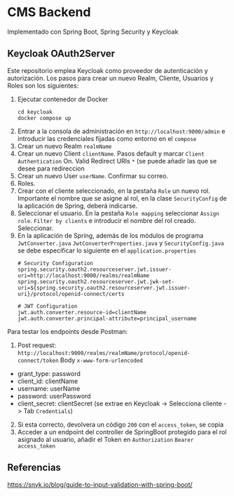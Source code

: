 # CMS Backend

Implementado con Spring Boot, Spring Security y Keycloak

## Keycloak OAuth2Server

Este repositorio emplea Keycloak como proveedor de autenticación y autorización. Los pasos para crear un nuevo Realm, Cliente, Usuarios y Roles son los siguientes:

1. Ejecutar contenedor de Docker
    ```
    cd keycloak
    docker compose up
    ```
2. Entrar a la consola de administración en `http://localhost:9000/admin` e introducir las credenciales fijadas como entorno en el `compose`
3. Crear un nuevo Realm `realmName`
4. Crear un nuevo Client `clientName`. Pasos default y marcar `Client Authentication` On. Valid Redirect URIs `*` (se puede añadir las que se desee para redireccion
5. Crear un nuevo User `userName`. Confirmar su correo.
6. Roles.
  1. Crear con el cliente seleccionado, en la pestaña `Role` un nuevo rol. Importante el nombre que se asigne al rol, en la clase `SecurityConfig` de la aplicación de Spring, deberá indicarse.
  2. Seleccionar el usuario. En la pestaña `Role mapping` seleccionar `Assign role`. `Filter by clients` e introducir el nombre del rol creado. Seleccionar.
7. En la aplicación de Spring, además de los módulos de programa `JwtConverter.java` `JwtConverterProperties.java` y `SecurityConfig.java` se debe especificar lo siguiente en el `application.properties`
    ```
    # Security Configuration
    spring.security.oauth2.resourceserver.jwt.issuer-uri=http://localhost:9000/realms/realmName
    spring.security.oauth2.resourceserver.jwt.jwk-set-uri=${spring.security.oauth2.resourceserver.jwt.issuer-uri}/protocol/openid-connect/certs

    # JWT Configuration
    jwt.auth.converter.resource-id=clientName
    jwt.auth.converter.principal-attribute=principal_username
    ```

Para testar los endpoints desde Postman:
1. Post request: `http://localhost:9000/realms/realmName/protocol/openid-connect/token` Body `x-www-form-urlencoded`
  - grant_type: password
  - client_id: clientName
  - username: userName
  - password: userPassword
  - client_secret: clientSecret (se extrae en Keycloak -> Selecciona cliente -> Tab `Credentials`)
2. Si esta correcto, devolvera un código `200` con el `access_token`, se copia
3. Acceder a un endpoint del controller de SpringBoot protegido para el rol asignado al usuario, añadir el Token en `Authorization` `Bearer access_token`

## Referencias

https://snyk.io/blog/guide-to-input-validation-with-spring-boot/
  
